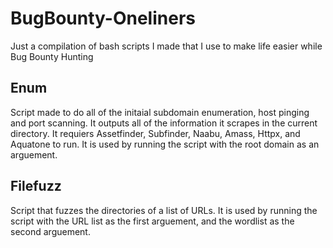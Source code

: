 # BugBounty-Oneliners
Just a compilation of bash scripts I made that I use to make life easier while Bug Bounty Hunting

## Enum 
Script made to do all of the initaial subdomain enumeration, host pinging and port scanning. It outputs all of the information it scrapes in the current directory.
It requiers Assetfinder, Subfinder, Naabu, Amass, Httpx, and Aquatone to run. It is used by running the script with the root domain as an arguement.


## Filefuzz 
Script that fuzzes the directories of a list of URLs. It is used by running the script with the URL list as the first arguement, and the wordlist as the second arguement.
